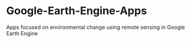 # Google-Earth-Engine-Apps
Apps focused on environmental change using remote sensing in Google Earth Engine
